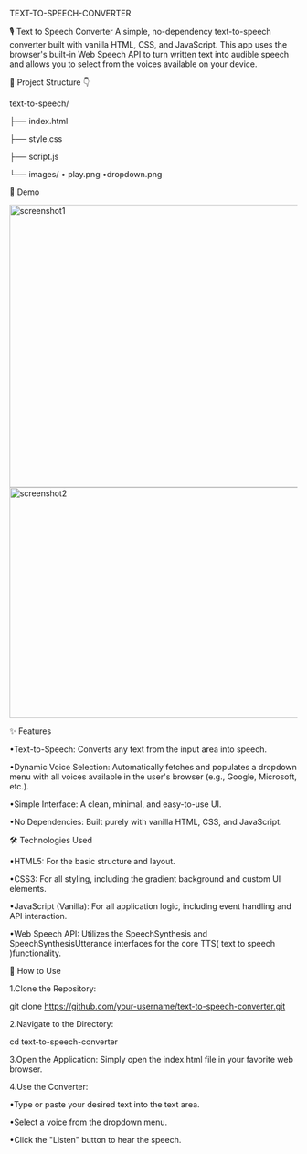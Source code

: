TEXT-TO-SPEECH-CONVERTER

🎙 Text to Speech Converter
A simple, no-dependency text-to-speech converter built with vanilla HTML, CSS, and JavaScript. 
This app uses the browser's built-in Web Speech API to turn written text into 
audible speech and allows you to select from the voices available on your device.


🧩 Project Structure 👇

text-to-speech/

├── index.html

├── style.css

├── script.js

└── images/
      • play.png
      •dropdown.png



📸 Demo 

<img width="910" height="495" alt="screenshot1" src="https://github.com/user-attachments/assets/fcc3cc86-22aa-4917-b655-3ef17592e7a7" />

<img width="730" height="404" alt="screenshot2" src="https://github.com/user-attachments/assets/8070a541-5270-45c1-b707-8a35a1641027" />







✨ Features

•Text-to-Speech: Converts any text from the input area into speech.

•Dynamic Voice Selection: Automatically fetches and populates a dropdown menu with all voices
available in the user's browser (e.g., Google, Microsoft, etc.).

•Simple Interface: A clean, minimal, and easy-to-use UI.

•No Dependencies: Built purely with vanilla HTML, CSS, and JavaScript.




🛠 Technologies Used

•HTML5: For the basic structure and layout.

•CSS3: For all styling, including the gradient background and custom UI elements.

•JavaScript (Vanilla): For all application logic, including event handling and API interaction.

•Web Speech API: Utilizes the SpeechSynthesis and SpeechSynthesisUtterance interfaces
for the core TTS( text to speech )functionality.



🚀 How to Use

1.Clone the Repository:

git clone https://github.com/your-username/text-to-speech-converter.git

2.Navigate to the Directory:

cd text-to-speech-converter

3.Open the Application: Simply open the index.html file in your favorite web browser.

4.Use the Converter:

•Type or paste your desired text into the text area.

•Select a voice from the dropdown menu.

•Click the "Listen" button to hear the speech.


